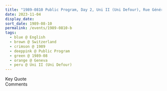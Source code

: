 ```yaml
---
title: "1989-0810 Public Program, Day 2, Uni II (Uni Defour), Rue Général-Dufour 24, Geneva, Switzerland"
date: 2023-11-04
display_date: 
sort_date: 1989-08-10
permalink: /events/1989-0810-b
tags:
  - blue @ English
  - brown @ Switzerland
  - crimson @ 1989
  - deeppink @ Public Program
  - green @ 1989-08
  - orange @ Geneva
  - peru @ Uni II (Uni Defour)
---
```


<wave-list>
  <list-title color="green" width="75">Key Quote</list-title>
  <list-item color="BlanchedAlmond"  width="200"></list-item>
  <list-item color="Lavender"></list-item>
  <list-item color="BlanchedAlmond"></list-item>
</wave-list>

<br>

<wave-list>
  <list-title color="green" width="75">Comments</list-title>
  <list-item color="BlanchedAlmond"  width="200"></list-item>
  <list-item color="Lavender"></list-item>
  <list-item color="BlanchedAlmond"></list-item>
</wave-list>